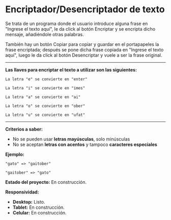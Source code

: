 # Encriptador/Desencriptador de texto

Se trata de un programa donde el usuario introduce alguna frase en "Ingrese el texto aquí", le da click al botón Encriptar y se encripta dicho mensaje, añadiéndole otras palabras.

También hay un botón Copiar para copiar y guardar en el portapapeles la frase encriptada; después se pone dicha frase copiada en "Ingrese el texto aquí", luego le da click al botón Desencriptar y vuele a ser la frase original.

---

**Las llaves para encriptar el texto a utilizar son las siguientes:**

`La letra "e" se convierte en "enter"`

`La letra "i" se convierte en "imes"`

`La letra "a" se convierte en "ai"`

`La letra "o" se convierte en "ober"`

`La letra "u" se convierte en "ufat"`

---

**Criterios a saber:**

- No se pueden usar **letras mayúsculas**, solo minúsculas
- No se aceptan **letras con acentos** y tampoco **caracteres especiales**

**Ejemplo:**

`"gato" => "gaitober"`

`"gaitober" => "gato"`

**Estado del proyecto:** En construcción.

**Responsividad:**
- **Desktop:** Listo.
- **Tablet:** En construcción.
- **Celular:** En construcción.
